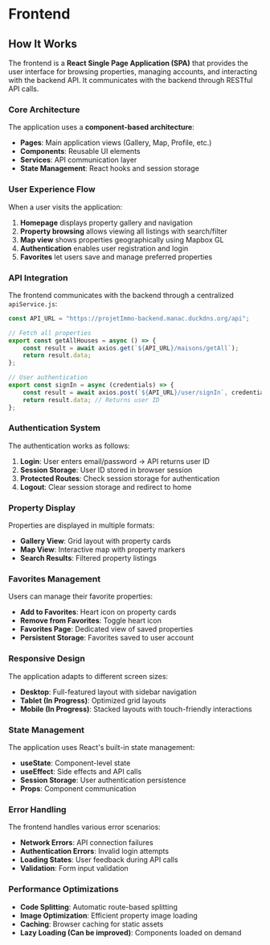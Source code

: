 # Frontend

## How It Works

The frontend is a **React Single Page Application (SPA)** that provides the user interface for browsing properties, managing accounts, and interacting with the backend API. It communicates with the backend through RESTful API calls.

### Core Architecture

The application uses a **component-based architecture**:
- **Pages**: Main application views (Gallery, Map, Profile, etc.)
- **Components**: Reusable UI elements
- **Services**: API communication layer
- **State Management**: React hooks and session storage

### User Experience Flow

When a user visits the application:
1. **Homepage** displays property gallery and navigation
2. **Property browsing** allows viewing all listings with search/filter
3. **Map view** shows properties geographically using Mapbox GL
4. **Authentication** enables user registration and login
5. **Favorites** let users save and manage preferred properties

### API Integration

The frontend communicates with the backend through a centralized `apiService.js`:

```javascript
const API_URL = "https://projetImmo-backend.manac.duckdns.org/api";

// Fetch all properties
export const getAllHouses = async () => {
    const result = await axios.get(`${API_URL}/maisons/getAll`);
    return result.data;
};

// User authentication
export const signIn = async (credentials) => {
    const result = await axios.post(`${API_URL}/user/signIn`, credentials);
    return result.data; // Returns user ID
};
```

### Authentication System

The authentication works as follows:
1. **Login**: User enters email/password → API returns user ID
2. **Session Storage**: User ID stored in browser session
3. **Protected Routes**: Check session storage for authentication
4. **Logout**: Clear session storage and redirect to home

### Property Display

Properties are displayed in multiple formats:
- **Gallery View**: Grid layout with property cards
- **Map View**: Interactive map with property markers
- **Search Results**: Filtered property listings

### Favorites Management

Users can manage their favorite properties:
- **Add to Favorites**: Heart icon on property cards
- **Remove from Favorites**: Toggle heart icon
- **Favorites Page**: Dedicated view of saved properties
- **Persistent Storage**: Favorites saved to user account

### Responsive Design

The application adapts to different screen sizes:
- **Desktop**: Full-featured layout with sidebar navigation
- **Tablet (In Progress)**: Optimized grid layouts
- **Mobile (In Progress)**: Stacked layouts with touch-friendly interactions

### State Management

The application uses React's built-in state management:
- **useState**: Component-level state
- **useEffect**: Side effects and API calls
- **Session Storage**: User authentication persistence
- **Props**: Component communication

### Error Handling

The frontend handles various error scenarios:
- **Network Errors**: API connection failures
- **Authentication Errors**: Invalid login attempts
- **Loading States**: User feedback during API calls
- **Validation**: Form input validation

### Performance Optimizations

- **Code Splitting**: Automatic route-based splitting
- **Image Optimization**: Efficient property image loading
- **Caching**: Browser caching for static assets
- **Lazy Loading (Can be improved)**: Components loaded on demand
